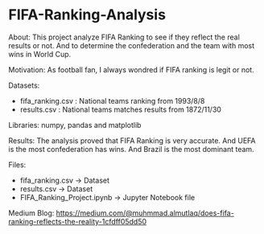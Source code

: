 # FIFA-Ranking-Analysis

About:
This project analyze FIFA Ranking to see if they reflect the real results or not. And to determine the confederation and the team with most wins in World Cup.

Motivation:
As football fan, I always wondred if FIFA ranking is legit or not.

Datasets:
- fifa_ranking.csv : National teams ranking from 1993/8/8
- results.csv : National teams matches results from 1872/11/30

Libraries:
numpy, pandas and matplotlib

Results:
The analysis proved that FIFA Ranking is very accurate. And UEFA is the most confederation has wins. And Brazil is the most dominant team.

Files:
- fifa_ranking.csv -> Dataset
- results.csv -> Dataset
- FIFA_Ranking_Project.ipynb -> Jupyter Notebook file

Medium Blog: https://medium.com/@muhmmad.almutlaq/does-fifa-ranking-reflects-the-reality-1cfdff05dd50
